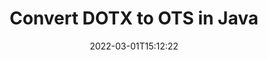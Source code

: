 ---
############################# Static ############################
layout: "auto-gen-conversion"
date: 2022-03-01T15:12:22
draft: false
otherformats: bmp doc docm docx dot dotm dotx epub gif ico jpeg jpg md odt ott pdf png psd rtf tex tif tiff txt xps
breadcrumb: DOTX to OTS in Java

############################# Head ############################
head_title: "DOTX to OTS Converter in Java"
head_description: "Convert DOTX to OTS in Java using a few lines of code. Use the GroupDocs Document Conversion API to convert over 160 file formats."

############################# Header ############################
title: "Convert DOTX to OTS in Java"
description: "DOTX to OTS conversion with a few lines of Java code"
bg_image: "https://cms.admin.containerize.com/templates/aspose/App_Themes/V3/images/bg/header1.png"
bg_overlay: false
button:
    enable: true

############################# SubMenu ############################
submenu:
    enable: true

    left:
        img_alt: "GroupDocs.Conversion for Java"
        image: "https://cms.admin.containerize.com/templates/groupdocs/images/product-logos/90x90-noborder/groupdocs-conversion-java.png"
        product: "GroupDocs.Conversion"
        platform: "Java"



############################# About ############################
about:
    enable: true
    title: "About GroupDocs.Conversion for Java API"
    content: |
        [GroupDocs.Conversion for Java](https://products.groupdocs.com/conversion/java/) can be used to convert Microsoft Word, Excel, PowerPoint, PDF, Visio and other formats. GroupDocs.Conversion is a standalone API that is suitable for back-end and internal systems where high performance is required. It does not depend on any software such as Microsoft or Open Office.
    

overview:
    enable: true
    content: |
        Convert your DOTX files to OTS in Java easily. You can use just a couple of Java code lines in any platform of your choice like - Windows, Linux, macOS.
        You can try DOTX to OTS conversion for free and evaluate conversion results quality.  Along with simple file conversion scenarios you can try more advanced options for loading source DOTX file and for saving output OTS result. 
        
        For example, for the source DOTX file you may use the following load options:

        * auto-detect file format;
        * specify password for protected files (if file format supports it);
        * replace missing fonts to preserve document appearance.
        
        There are also advanced convert options for the OTS file:

        * convert specific document page or page range;
        * add a watermark to the converted OTS file and many more.

        Once conversion is completed you can save your OTS file to the local file path or any third-party storage like FTP, Amazon S3, Google Drive, Dropbox etc. Please note - to convert DOTX to OTS there is no need for any additional software installed - like MS Office, Open Office, Adobe Acrobat Reader etc.


############################# Steps ############################
steps:
    enable: true
    title_left: "Steps to convert DOTX to OTS in Java"
    content_left: |
        [GroupDocs.Conversion for Java](https://products.groupdocs.com/conversion/java/) makes it easy for developers to convert a DOTX file to OTS with a few lines of code.
        
        * Create an instance of the Converter class and provide the file DOTX with the full path
        * Create and set ConvertOptions for OTS type.
        * Call the Converter.Convert method and pass the full path and format (OTS) as a parameter

    title_right: "System Requirements"
    content_right: |
        Basic conversion with GroupDocs.Conversion for Java can be done in just a few simple steps. Our APIs are supported on all major platforms and operating systems. Before executing the code below, make sure you have the following prerequisites installed on your system.

        * Operating systems: Microsoft Windows, Linux, MacOS
        * Development environments: NetBeans, Intellij IDEA, Eclipse, etc.
        * Java runtime: J2SE 6.0 and above
        * Get the latest GroupDocs.Conversion for Java from [Maven](https://repository.groupdocs.com/webapp/#/artifacts/browse/tree/General/repo/com/groupdocs/groupdocs-conversion)
         
    code: |
        ```java    
        // Load source file DOTX for conversion
        Converter converter = new Converter("input.dotx");
        // Prepare conversion options for target format OTS
        ConvertOptions convertOptions = new FileType().fromExtension("ots").getConvertOptions();
        // Convert to OTS format
        converter.convert("output.ots", convertOptions);
        ```

demos:
    enable: true
    title: "DOTX to OTS Live Demo"
    content: |
       Convert DOTX to OTS now by visiting the [GroupDocs.Conversion App](https://products.groupdocs.app/conversion/family) website. Online demo has the following advantages
          

more_formats:
    enable: true
    title: "Other supported DOTX conversions in Java"
    content: "You can also convert DOTX to many other file formats. Please see the list below."
       
       
back_to_top:
    enable: true
---